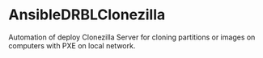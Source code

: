 # AnsibleDRBLClonezilla
Automation of deploy Clonezilla Server for cloning partitions or images on computers with PXE on local network.

